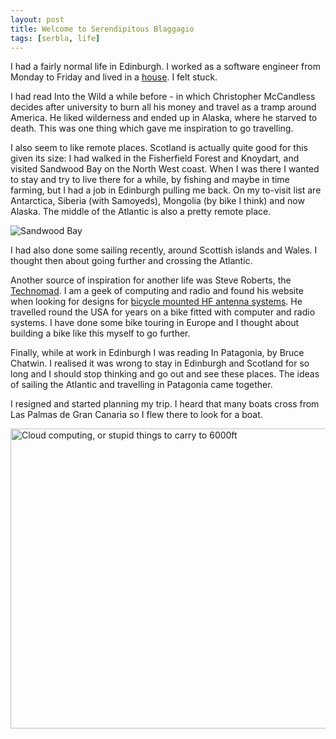 ```yaml
---
layout: post
title: Welcome to Serendipitous Blaggagio
tags: [serbla, life]
---
```


I had a fairly normal life in Edinburgh. I worked as a software engineer from
Monday to Friday and lived in a <a
href="/blog/2011/07/26/Living.html">house</a>. I felt stuck.

I had read Into the Wild a while before - in which Christopher McCandless
decides after university to burn all his money and travel as a tramp around
America. He liked wilderness and ended up in Alaska, where he starved to
death. This was one thing which gave me inspiration to go travelling.

I also seem to like remote places. Scotland is actually quite good for this
given its size: I had walked in the Fisherfield Forest and Knoydart, and
visited Sandwood Bay on the North West coast. When I was there I wanted to
stay and try to live there for a while, by fishing and maybe in time farming,
but I had a job in Edinburgh pulling me back. On my to-visit list are
Antarctica, Siberia (with Samoyeds), Mongolia (by bike I think) and now
Alaska. The middle of the Atlantic is also a pretty remote place.

<img
src="http://upload.wikimedia.org/wikipedia/en/b/b6/Sandwood_Bay_North_View.jpg"
alt="Sandwood Bay" title="Sandwood Bay. Yes, Scotland." />

I had also done some sailing recently, around Scottish islands and Wales. I
thought then about going further and crossing the Atlantic.

Another source of inspiration for another life was Steve Roberts, the <a
href="http://microship.com/bike/index.html">Technomad</a>. I am a geek of
computing and radio and found his website when looking for designs for <a
href="/blog/2011/03/25/HF-Bicycle-Mobile-Experiment-Part-3.html">bicycle
mounted HF antenna systems</a>. He travelled round the USA for years on a bike
fitted with computer and radio systems. I have done some bike touring in
Europe and I thought about building a bike like this myself to go further.

Finally, while at work in Edinburgh I was reading In Patagonia, by Bruce
Chatwin. I realised it was wrong to stay in Edinburgh and Scotland for so long
and I should stop thinking and go out and see these places. The ideas of
sailing the Atlantic and travelling in Patagonia came together.

I resigned and started planning my trip. I heard that many boats cross from Las
Palmas de Gran Canaria so I flew there to look for a boat.

<a href="https://www.flickr.com/photos/58967572@N03/6431731859/" title="Cloud computing, or stupid things to carry to 6000ft by mm0hai, on Flickr"><img src="https://farm8.staticflickr.com/7023/6431731859_5862ee9677_z.jpg" width="640" height="480" alt="Cloud computing, or stupid things to carry to 6000ft"></a>